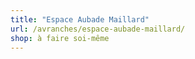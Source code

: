 ```yaml
---
title: "Espace Aubade Maillard"
url: /avranches/espace-aubade-maillard/
shop: à faire soi-même
---
```

